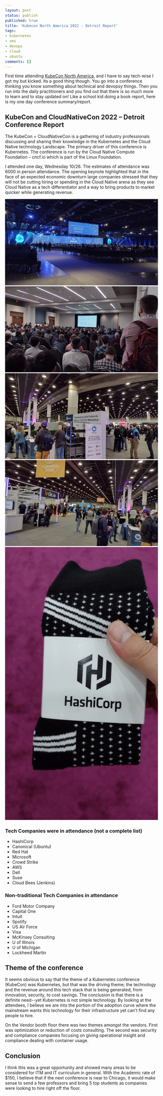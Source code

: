 ```yaml
---
layout: post
status: publish
published: true
title: 'Kubecon North America 2022 - Detroit Report'
tags: 
- kubernetes
- vms
- devops
- cloud
- ubuntu
comments: []
---
```


First time attending [KubeCon North America](https://events.linuxfoundation.org/kubecon-cloudnativecon-north-america/ "webpage Kubecon North America 2022"), and I have to say tech-wise I got my but kicked. Its a good thing though. You go into a conference thinking you know something about technical and devopsy things. Then you run into the daily practitioners and you find out that there is so much more to learn and to stay updated on! Like a school kid doing a book report, here is my one day conference summary/report.

## KubeCon and CloudNativeCon 2022 – Detroit Conference Report

The KubeCon + CloudNativeCon is a gathering of industry professionals discussing and sharing their knowledge in the Kubernetes and the Cloud Native technology Landscape.  The primary driver of this conference is Kubernetes. The conference is run by the Cloud Native Compute Foundation – cncf.io which is part of the Linux Foundation.

I attended one day, Wednesday 10/26. The estimates of attendance was 6000 in person attendance. The opening keynote highlighted that in the face of an expected economic downturn large companies stressed that they will not be cutting hiring or spending in the Cloud Native arena as they see Cloud Native as a tech differentiator and a way to bring products to market quicker while generating revenue.

![*Kubecon KeyNote*](/assets/kubecon/kubecon1.jpg "kubecon keynote")
![*Kubecon Meeting*](/assets/kubecon/kubecon2.jpg "kubecon meeting")
![*Kubecon Floor*](/assets/kubecon/kubecon3.jpg "kubecon floor")
![*Kubecon Floor2*](/assets/kubecon/kubecon4.jpg "kubecon floor")
![*Hashicorp Socks*](/assets/kubecon/kubecon5.jpg "Hashicorp socks")

### Tech Companies were in attendance (not a complete list)

* HashiCorp
* Canonical (Ubuntu)
* Red Hat
* Microsoft
* Crowd Strike
* AWS
* Dell
* Suse
* Cloud Bees (Jenkins)

### Non-traditional Tech Companies in attendance

* Ford Motor Company
* Capital One
* Intuit
* Spotify
* US Air Force
* Visa
* McKinsey Consulting
* U of Illinois
* U of Michigan
* Lockheed Martin

## Theme of the conference

It seems obvious to say that the theme of a Kubernetes conference (KubeCon) was Kubernetes, but that was the driving theme; the technology and the revenue around this tech stack that is being generated, from innovation, security, to cost savings.  The conclusion is that there is a definite need--yet Kubernetes is not simple technology.  By looking at the attendees, I believe we are into the portion of the adoption curve where the mainstream wants this technology for their infrastructure yet can't find any people to hire.

On the Vendor booth floor there was two themes amongst the vendors. First was optimization or reduction of costs consulting.  The second was security and compliance companies focusing on giving operational insight and compliance dealing with container usage.

## Conclusion

I think this was a great opportunity and showed many areas to be considered for ITM and IT curriculum in general.  With the Academic rate of $150, I believe that if the next conference is near to Chicago, it would make sense to send a few professors and bring 5 top students as companies were looking to hire right off the floor.
